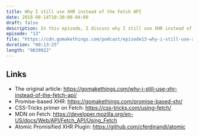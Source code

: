 ```yaml
---
title: Why I still use XHR instead of the Fetch API
date: 2018-08-14T10:30:00-04:00
draft: false
description: In this episode, I discuss why I still use XHR instead of the Fetch API.
episode: "13"
file: "https://cdn.gomakethings.com/podcast/episode13-why-i-still-use-xhr-instead-of-fetch.mp3"
duration: "00:13:25"
length: "9839922"
---
```


## Links

- The original article: https://gomakethings.com/why-i-still-use-xhr-instead-of-the-fetch-api/
- Promise-based XHR: https://gomakethings.com/promise-based-xhr/
- CSS-Tricks primer on Fetch: https://css-tricks.com/using-fetch/
- MDN on Fetch: https://developer.mozilla.org/en-US/docs/Web/API/Fetch_API/Using_Fetch
- Atomic Promisified XHR Plugin: https://github.com/cferdinandi/atomic